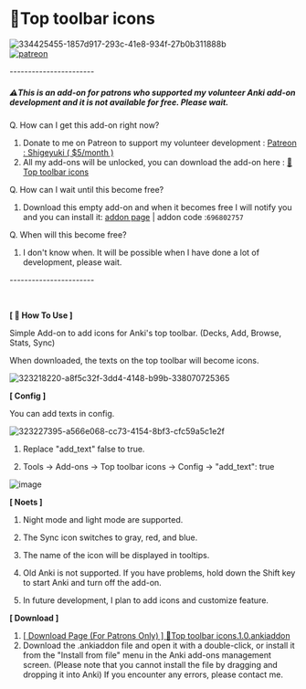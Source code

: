 # 🎨Top toolbar icons



![334425455-1857d917-293c-41e8-934f-27b0b311888b](https://github.com/shigeyukey/my_addons/assets/124401518/5d7c38bc-ea7a-4727-a5bd-a16955da36b1)<br>
[![patreon](https://github.com/shigeyukey/AnkiRestart/assets/124401518/85368aad-6f50-4335-8858-7a30a66fb065)](https://www.patreon.com/Shigeyuki)<br>

-----------------------<br>

##### ⚠️This is an add-on for patrons who supported my volunteer Anki add-on development and it is not available for free. Please wait.

Q. How can I get this add-on right now?

1. Donate to me on Patreon to support my volunteer development : [Patreon : Shigeyuki ( $5/month )](http://patreon.com/Shigeyuki)
1. All my add-ons will be unlocked, you can download the add-on here :  [ 🎨Top toolbar icons ](https://www.patreon.com/posts/top-toolbar-anki-102518724?utm_medium=clipboard_copy&utm_source=copyLink&utm_campaign=postshare_creator&utm_content=join_link)

Q. How can I wait until this become free?
 1. Download this empty add-on and when it becomes free I will notify you and you can install it: [addon page](https://ankiweb.net/shared/info/696802757) | addon code :`696802757`

Q. When will this become free?
 1. I don't know when. It will be possible when I have done a lot of development, please wait.

-----------------------<br>

<br>

**[ 📖 How To Use ]**

Simple Add-on to add icons for Anki's top toolbar. (Decks, Add, Browse, Stats, Sync)<br>

When downloaded, the texts on the top toolbar will become icons.

![323218220-a8f5c32f-3dd4-4148-b99b-338070725365](https://github.com/shigeyukey/my_addons/assets/124401518/227e0a74-ad10-4213-96aa-049aebac7a3d)



**[ Config ]**  <br>

You can add texts in config.

![323227395-a566e068-cc73-4154-8bf3-cfc59a5c1e2f](https://github.com/shigeyukey/my_addons/assets/124401518/a4a33b93-f24a-4893-a351-1da987c263b2)


1. Replace "add_text" false to true.

1. Tools -> Add-ons -> Top toolbar icons -> Config -> "add_text": true

![image](https://github.com/shigeyukey/my_addons/assets/124401518/aaac798a-c131-42ac-a73e-991537c40b88)<br>

**[ Noets ]** <br>

1. Night mode and light mode are supported.

1. The Sync icon switches to gray, red, and blue.

1. The name of the icon will be displayed in tooltips.

1. Old Anki is not supported. If you have problems, hold down the Shift key to start Anki and turn off the add-on.

1. In future development, I plan to add icons and customize feature.

**[ Download ]**

1. [[ Download Page (For Patrons Only) ] 🎨Top toolbar icons.1.0.ankiaddon](https://www.patreon.com/posts/top-toolbar-anki-102518724?utm_medium=clipboard_copy&utm_source=copyLink&utm_campaign=postshare_creator&utm_content=join_link)
1. Download the .ankiaddon file and open it with a double-click, or install it from the "Install from file" menu in the Anki add-ons management screen. (Please note that you cannot install the file by dragging and dropping it into Anki) If you encounter any errors, please contact me.